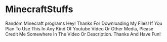 # MinecraftStuffs
Random Minecraft programs
Hey! Thanks For Downloading My Files! If You Plan To Use This In Any Kind Of Youtube Video Or Other Media, Please Credit Me Somewhere In The Video Or Description. Thanks And Have Fun!
